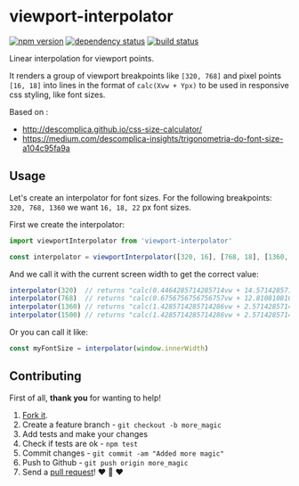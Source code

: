 # viewport-interpolator
[![npm version](https://img.shields.io/npm/v/viewport-interpolator.svg?style=flat-square)](https://www.npmjs.com/package/viewport-interpolator)
[![dependency status](https://img.shields.io/david/team-magneto/viewport-interpolator.svg?style=flat-square)](https://david-dm.org/team-magneto/viewport-interpolator)
[![build status](https://img.shields.io/travis/team-magneto/viewport-interpolator.svg?style=flat-square)](https://travis-ci.org/team-magneto/viewport-interpolator)

Linear interpolation for viewport points.

It renders a group of viewport breakpoints like `[320, 768]` and pixel points `[16, 18]` into lines
in the format of `calc(Xvw + Ypx)` to be used in responsive css styling, like font sizes.

Based on :
- http://descomplica.github.io/css-size-calculator/
- https://medium.com/descomplica-insights/trigonometria-do-font-size-a104c95fa9a

## Usage

Let's create an interpolator for font sizes. For the following breakpoints: `320, 768, 1360` we want
`16, 18, 22` px font sizes.

First we create the interpolator:

```js
import viewportInterpolator from 'viewport-interpolator'

const interpolator = viewportInterpolator([320, 16], [768, 18], [1360, 22])
```

And we call it with the current screen width to get the correct value:

```js
interpolator(320)  // returns "calc(0.4464285714285714vw + 14.571428571428571px)" i.e. 16px on 320px screen width
interpolator(768)  // returns "calc(0.6756756756756757vw + 12.81081081081081px)"  i.e. 18px on 768px screen width
interpolator(1360) // returns "calc(1.4285714285714286vw + 2.5714285714285716px)" i.e. 22px on 1360px screen width
interpolator(1500) // returns "calc(1.4285714285714286vw + 2.5714285714285716px)" i.e. 24px on 1500px screen width
```

Or you can call it like:

```js
const myFontSize = interpolator(window.innerWidth)
```

## Contributing

First of all, **thank you** for wanting to help!

1. [Fork it](https://help.github.com/articles/fork-a-repo).
2. Create a feature branch - `git checkout -b more_magic`
3. Add tests and make your changes
4. Check if tests are ok - `npm test`
5. Commit changes - `git commit -am "Added more magic"`
6. Push to Github - `git push origin more_magic`
7. Send a [pull request](https://help.github.com/articles/using-pull-requests)! :heart: :sparkling_heart: :heart:
